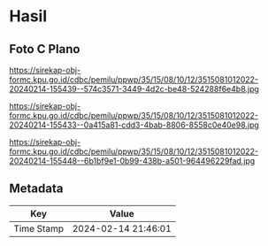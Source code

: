 # Hasil

## Foto C Plano

https://sirekap-obj-formc.kpu.go.id/cdbc/pemilu/ppwp/35/15/08/10/12/3515081012022-20240214-155439--574c3571-3449-4d2c-be48-524288f6e4b8.jpg

https://sirekap-obj-formc.kpu.go.id/cdbc/pemilu/ppwp/35/15/08/10/12/3515081012022-20240214-155433--0a415a81-cdd3-4bab-8806-8558c0e40e98.jpg

https://sirekap-obj-formc.kpu.go.id/cdbc/pemilu/ppwp/35/15/08/10/12/3515081012022-20240214-155448--6b1bf9e1-0b99-438b-a501-964496229fad.jpg


## Metadata

| Key        | Value               |
| ---------- | ------------------- |
| Time Stamp | 2024-02-14 21:46:01 |



